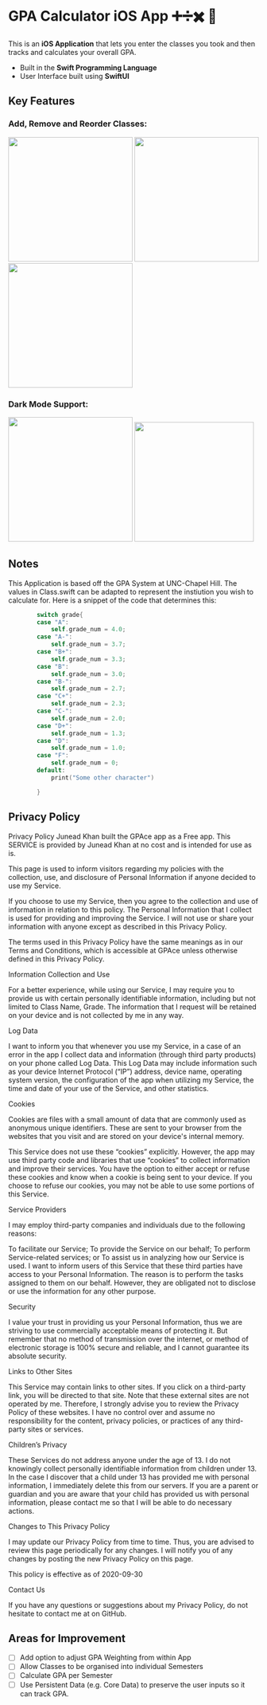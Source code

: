 # GPA Calculator iOS App ➕➗✖️ 📱

This is an **iOS Application** that lets you enter the classes you took and then tracks and calculates your overall GPA.
- Built in the **Swift Programming Language**
- User Interface built using **SwiftUI**

## Key Features 

### Add, Remove and Reorder Classes:

<img src="dcf379d86bbf9340f58ce8296c05934d.gif" width="250"/> <img src="0e5d326270b568386c9cb6bd3e42a881.gif" width="250"/> <img src="80d21f77ea3ff2446f691b397b33be2c.gif" width="250"/>

### Dark Mode Support:
<img src="Screenshot 2020-08-23 at 17.10.26.png" width="250"/> <img src="Screenshot 2020-08-23 at 17.12.44.png" width="240"/>

## Notes

This Application is based off the GPA System at UNC-Chapel Hill. The values in Class.swift can be adapted to represent the instiution you wish to calculate for. Here is a snippet of the code that determines this:
```swift
        switch grade{
        case "A":
            self.grade_num = 4.0;
        case "A-":
            self.grade_num = 3.7;
        case "B+":
            self.grade_num = 3.3;
        case "B":
            self.grade_num = 3.0;
        case "B-":
            self.grade_num = 2.7;
        case "C+":
            self.grade_num = 2.3;
        case "C-":
            self.grade_num = 2.0;
        case "D+":
            self.grade_num = 1.3;
        case "D":
            self.grade_num = 1.0;
        case "F":
            self.grade_num = 0;
        default:
            print("Some other character")

        }
```
## Privacy Policy


Privacy Policy
Junead Khan built the GPAce app as a Free app. This SERVICE is provided by Junead Khan at no cost and is intended for use as is.

This page is used to inform visitors regarding my policies with the collection, use, and disclosure of Personal Information if anyone decided to use my Service.

If you choose to use my Service, then you agree to the collection and use of information in relation to this policy. The Personal Information that I collect is used for providing and improving the Service. I will not use or share your information with anyone except as described in this Privacy Policy.

The terms used in this Privacy Policy have the same meanings as in our Terms and Conditions, which is accessible at GPAce unless otherwise defined in this Privacy Policy.

Information Collection and Use

For a better experience, while using our Service, I may require you to provide us with certain personally identifiable information, including but not limited to Class Name, Grade. The information that I request will be retained on your device and is not collected by me in any way.

Log Data

I want to inform you that whenever you use my Service, in a case of an error in the app I collect data and information (through third party products) on your phone called Log Data. This Log Data may include information such as your device Internet Protocol (“IP”) address, device name, operating system version, the configuration of the app when utilizing my Service, the time and date of your use of the Service, and other statistics.

Cookies

Cookies are files with a small amount of data that are commonly used as anonymous unique identifiers. These are sent to your browser from the websites that you visit and are stored on your device's internal memory.

This Service does not use these “cookies” explicitly. However, the app may use third party code and libraries that use “cookies” to collect information and improve their services. You have the option to either accept or refuse these cookies and know when a cookie is being sent to your device. If you choose to refuse our cookies, you may not be able to use some portions of this Service.

Service Providers

I may employ third-party companies and individuals due to the following reasons:

To facilitate our Service;
To provide the Service on our behalf;
To perform Service-related services; or
To assist us in analyzing how our Service is used.
I want to inform users of this Service that these third parties have access to your Personal Information. The reason is to perform the tasks assigned to them on our behalf. However, they are obligated not to disclose or use the information for any other purpose.

Security

I value your trust in providing us your Personal Information, thus we are striving to use commercially acceptable means of protecting it. But remember that no method of transmission over the internet, or method of electronic storage is 100% secure and reliable, and I cannot guarantee its absolute security.

Links to Other Sites

This Service may contain links to other sites. If you click on a third-party link, you will be directed to that site. Note that these external sites are not operated by me. Therefore, I strongly advise you to review the Privacy Policy of these websites. I have no control over and assume no responsibility for the content, privacy policies, or practices of any third-party sites or services.

Children’s Privacy

These Services do not address anyone under the age of 13. I do not knowingly collect personally identifiable information from children under 13. In the case I discover that a child under 13 has provided me with personal information, I immediately delete this from our servers. If you are a parent or guardian and you are aware that your child has provided us with personal information, please contact me so that I will be able to do necessary actions.

Changes to This Privacy Policy

I may update our Privacy Policy from time to time. Thus, you are advised to review this page periodically for any changes. I will notify you of any changes by posting the new Privacy Policy on this page.

This policy is effective as of 2020-09-30

Contact Us

If you have any questions or suggestions about my Privacy Policy, do not hesitate to contact me at on GitHub.

## Areas for Improvement

- [ ] Add option to adjust GPA Weighting from within App
- [ ] Allow Classes to be organised into individual Semesters
- [ ] Calculate GPA per Semester
- [ ] Use Persistent Data (e.g. Core Data) to preserve the user inputs so it can track GPA.
